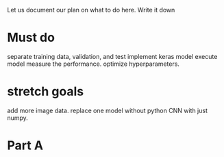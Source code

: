 Let us document our plan on what to do here. Write it down

# Must do

separate training data, validation, and test
implement keras model
execute model
measure the performance.
optimize hyperparameters.

# stretch goals

add more image data.
replace one model without python CNN with just numpy.

# Part A
